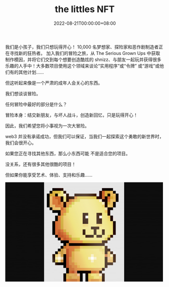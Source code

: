 ﻿---
title: "the littles NFT"
description: "我们是小孩子，我们只想玩得开心"
date: 2022-08-21T00:00:00+08:00
lastmod: 2022-08-21T00:00:00+08:00
draft: false
authors: ["boogArno"]
featuredImage: "the-littles-nft.png"
tags: ["Collectibles","the littles NFT"]
categories: ["nfts"]
nfts: ["Collectibles"]
blockchain: "ETH"
website: "https://thelittles.io/"
twitter: "https://twitter.com/thelittlesnft"
discord: "https://discord.com/invite/thelittles"
telegram: ""
github: ""
youtube: ""
twitch: ""
facebook: ""
instagram: ""
reddit: ""
medium: "https://medium.com/@hello_63229"
steam: ""
gitbook: ""
googleplay: ""
appstore: ""
status: "Live"
weight: 
lightgallery: true
toc: true
pinned: false
recommend: false
recommend1: false
---
我们是小孩子，我们只想玩得开心！
10,000 名梦想家、探险家和恶作剧制造者正在寻找新的狂热者。
加入我们的冒险之旅，从 The Serious Grown Ups 中获取制作模因，并将它们交到每个想要创造酷炫的 shnizz、与朋友一起玩并获得很多乐趣的人手中！大多数项目使用这个领域来谈论“实用程序”或“令牌”
或“游戏”或他们有的其他计划……

但这听起来像是一个严肃的成年人会关心的东西。

我们想谈谈冒险。

任何冒险中最好的部分是什么？

冒险本身：结交新朋友，与坏人战斗，创造新回忆，只是玩得开心！

因此，我们希望您将小事视为一次大冒险。

web3 并没有承诺成功，但我们可以保证，当我们一起探索这个勇敢的新世界时，我们会很开心。

如果您正在寻找其他东西，那么小东西可能
不是适合您的项目。

没关系，还有很多其他很酷的项目！

但如果你能享受艺术、体验、支持和乐趣……

![thelittlesnft-dapp-collectibles-ethereum-image1-500x315_1c17a75b8230a4b7218738d54eb33d82](thelittlesnft-dapp-collectibles-ethereum-image1-500x315_1c17a75b8230a4b7218738d54eb33d82.png)

